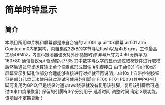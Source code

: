 简单时钟显示
===
简介
----
本项目所用单片机和屏幕都是来自合宙的 air001 与 air10x屏幕 air001 arm Comtex-m0内核架构，内置集成32kB的字节寻址flash以及4kB ram，工作最高主频48Mhz，内置rc振荡器也支持外部晶振时钟
屏幕尺寸为0.96 分辨率为160*80 通信协议spi 驱动库st7735 
其中数字与汉字的显示通过取模软件进行取模后然后通过异或运算输出单个像素点形成图像
#引脚接口
由于air001 与air10x的屏幕显示引脚孔位部分合适能够直接进行对插就不再说明，air10x上自带控制按钮但是部分孔位无法使用经过测试可使用的引脚有
PF00 PF01 PB03 (其中PA14引脚可复用为GPIO,但是烧录时通过swd烧录就没有复用该引脚，复用该引脚后可通过ttl串口烧录恢复)
保留的引脚有3个分别用于 选着时间 调整时间 确定 3项功能。
该项目不定期更新！

